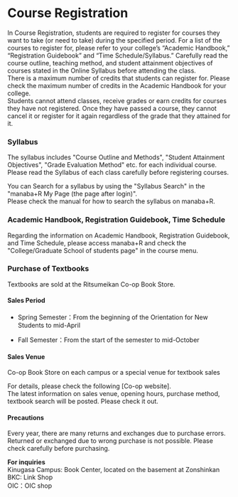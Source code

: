 # Course Registration

In Course Registration, students are required to register for courses they want to take (or need to take) during the specified period.
For a list of the courses to register for, please refer to your college’s “Academic Handbook,” “Registration Guidebook” and “Time Schedule/Syllabus.” Carefully read the course outline, teaching method, and student attainment objectives of courses stated in the Online Syllabus before attending the class.  
There is a maximum number of credits that students can register for. Please check the maximum number of credits in the Academic Handbook for your college.  
Students cannot attend classes, receive grades or earn credits for courses they have not registered. Once they have passed a course, they cannot cancel it or register for it again regardless of the grade that they attained for it.  

### Syllabus

The syllabus includes "Course Outline and Methods", "Student Attainment Objectives", "Grade Evaluation Method" etc. for each individual course. Please read the Syllabus of each class carefully before registering courses.

You can Search for a syllabus by using the "Syllabus Search" in the "manaba+R My Page (the page after login)".  
Please check the manual for how to search the syllabus on manaba+R.
  

### Academic Handbook, Registration Guidebook, Time Schedule

Regarding the information on Academic Handbook, Registration Guidebook, and Time Schedule, please access manaba+R and check the "College/Graduate School of students page" in the course menu.

  

### Purchase of Textbooks

Textbooks are sold at the Ritsumeikan Co-op Book Store.

#### Sales Period

- Spring Semester：From the beginning of the Orientation for New Students to mid-April

- Fall Semester：From the start of the semester to mid-October

#### Sales Venue

Co-op Book Store on each campus or a special venue for textbook sales

For details, please check the following [Co-op website].  
The latest information on sales venue, opening hours, purchase method, textbook search will be posted. Please check it out.

#### Precautions

Every year, there are many returns and exchanges due to purchase errors.  
Returned or exchanged due to wrong purchase is not possible. Please check carefully before purchasing.

**For inquiries**  
Kinugasa Campus: Book Center, located on the basement at Zonshinkan  
BKC: Link Shop  
OIC：OIC shop